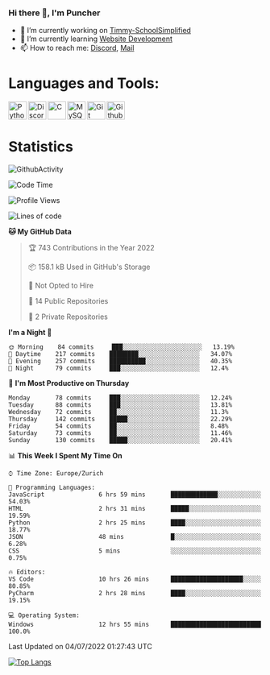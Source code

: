 ### Hi there 👋, I'm Puncher

- 🔭 I’m currently working on [Timmy-SchoolSimplified](https://github.com/School-Simplified/Timmy-SchoolSimplified)
- 🌱 I’m currently learning [Website Development](https://github.com/Puncher1/website-development)
- 📫 How to reach me: [Discord](https://github.com/Puncher1#discord-profile), [Mail](mailto:andrin.schaller@hispeed.ch)

# Languages and Tools:
<img align="left" alt="Python" width="36px" src="https://upload.wikimedia.org/wikipedia/commons/thumb/c/c3/Python-logo-notext.svg/2000px-Python-logo-notext.svg.png" />
<img align="left" alt="Discord.py" width="36px" src="https://i.imgur.com/RPrw70n.jpg" />
<img align="left" alt="C" width="36px" src="https://upload.wikimedia.org/wikipedia/commons/thumb/1/18/C_Programming_Language.svg/1200px-C_Programming_Language.svg.png" />
<img align="left" alt="MySQL" width="36px" src="https://upload.wikimedia.org/wikipedia/de/d/dd/MySQL_logo.svg" />
<img align="left" alt="Git" width="36px" src="https://garygregory.files.wordpress.com/2016/11/git_logo.png?w=325" />
<img align="left" alt="Github" width="36px" src="https://upload.wikimedia.org/wikipedia/commons/thumb/a/ae/Github-desktop-logo-symbol.svg/1024px-Github-desktop-logo-symbol.svg.png" />
<br />
<br />

# Statistics
![GithubActivity](https://github-profile-summary-cards.vercel.app/api/cards/profile-details?username=puncher1&theme=solarized_dark)
<!--START_SECTION:waka-->
![Code Time](http://img.shields.io/badge/Code%20Time-0%20secs-blue)

![Profile Views](http://img.shields.io/badge/Profile%20Views-0-blue)

![Lines of code](https://img.shields.io/badge/From%20Hello%20World%20I%27ve%20Written-1%20Million%20lines%20of%20code-blue)

**🐱 My GitHub Data** 

> 🏆 743 Contributions in the Year 2022
 > 
> 📦 158.1 kB Used in GitHub's Storage 
 > 
> 🚫 Not Opted to Hire
 > 
> 📜 14 Public Repositories 
 > 
> 🔑 2 Private Repositories  
 > 
**I'm a Night 🦉** 

```text
🌞 Morning    84 commits     ███░░░░░░░░░░░░░░░░░░░░░░   13.19% 
🌆 Daytime    217 commits    ████████░░░░░░░░░░░░░░░░░   34.07% 
🌃 Evening    257 commits    ██████████░░░░░░░░░░░░░░░   40.35% 
🌙 Night      79 commits     ███░░░░░░░░░░░░░░░░░░░░░░   12.4%

```
📅 **I'm Most Productive on Thursday** 

```text
Monday       78 commits     ███░░░░░░░░░░░░░░░░░░░░░░   12.24% 
Tuesday      88 commits     ███░░░░░░░░░░░░░░░░░░░░░░   13.81% 
Wednesday    72 commits     ██░░░░░░░░░░░░░░░░░░░░░░░   11.3% 
Thursday     142 commits    █████░░░░░░░░░░░░░░░░░░░░   22.29% 
Friday       54 commits     ██░░░░░░░░░░░░░░░░░░░░░░░   8.48% 
Saturday     73 commits     ██░░░░░░░░░░░░░░░░░░░░░░░   11.46% 
Sunday       130 commits    █████░░░░░░░░░░░░░░░░░░░░   20.41%

```


📊 **This Week I Spent My Time On** 

```text
⌚︎ Time Zone: Europe/Zurich

💬 Programming Languages: 
JavaScript               6 hrs 59 mins       █████████████░░░░░░░░░░░░   54.03% 
HTML                     2 hrs 31 mins       █████░░░░░░░░░░░░░░░░░░░░   19.59% 
Python                   2 hrs 25 mins       ████░░░░░░░░░░░░░░░░░░░░░   18.77% 
JSON                     48 mins             █░░░░░░░░░░░░░░░░░░░░░░░░   6.28% 
CSS                      5 mins              ░░░░░░░░░░░░░░░░░░░░░░░░░   0.75%

🔥 Editors: 
VS Code                  10 hrs 26 mins      ████████████████████░░░░░   80.85% 
PyCharm                  2 hrs 28 mins       ████░░░░░░░░░░░░░░░░░░░░░   19.15%

💻 Operating System: 
Windows                  12 hrs 55 mins      █████████████████████████   100.0%

```


 Last Updated on 04/07/2022 01:27:43 UTC
<!--END_SECTION:waka-->

[![Top Langs](https://github-readme-stats.vercel.app/api/top-langs/?username=puncher1&langs_count=10&theme=prussian)](https://github.com/puncher1/)
